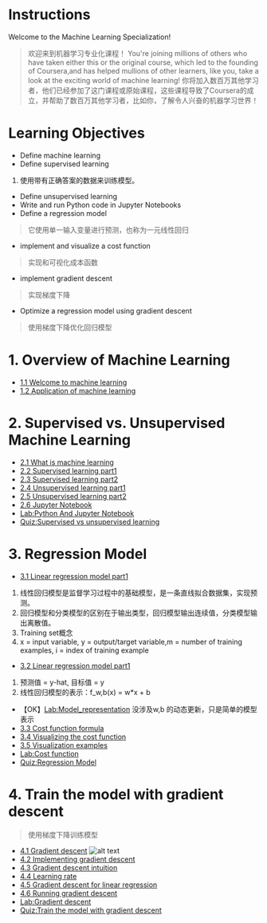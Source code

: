 # Instructions
Welcome to the Machine Learning Specialization!
> 欢迎来到机器学习专业化课程！
You're joining millions of others who have taken either this or the original course, which led to the founding of Coursera,and has helped mullions of other learners, like you, take a look at the exciting world of machine learning!
> 你将加入数百万其他学习者，他们已经参加了这门课程或原始课程，这些课程导致了Coursera的成立，并帮助了数百万其他学习者，比如你，了解令人兴奋的机器学习世界！


# Learning Objectives

- Define machine learning
- Define supervised learning
1. 使用带有正确答案的数据来训练模型。
- Define unsupervised learning
- Write and run Python code in Jupyter Notebooks
- Define a regression model
> 它使用单一输入变量进行预测，也称为一元线性回归
- implement and visualize a cost function
> 实现和可视化成本函数
- implement gradient descent
> 实现梯度下降
- Optimize a regression model using gradient descent
> 使用梯度下降优化回归模型

# 1. Overview of Machine Learning

- [1.1 Welcome to machine learning](./video/W1_1.1_Welcome_To_Maching_Learning.md)
- [1.2 Application of machine learning](./video/W1_1.2_Application_Of_Machine_Learning.md)

# 2. Supervised vs. Unsupervised Machine Learning

- [2.1 What is machine learning](./video/W1_2.1_What_Is_Machine_Learning.md)
- [2.2 Supervised learning part1](./video/W1_2.2_Supervised_Learning_Part1.md)
- [2.3 Supervised learning part2](./video/W1_2.3_Supervised_Learning_Part2.md)
- [2.4 Unsupervised learning part1](./video/W1_2.4_Unsupervised_Learning_Part1.md)
- [2.5 Unsupervised learning part2](./video/W1_2.5_Unsupervised_Learning_Part2.md)
- [2.6 Jupyter Notebook](./video/W1_2.6_Jupyter_Notebooks.md)
- [Lab:Python And Jupyter Notebook](./lab/C1_W1_Lab01_Python_Jupyter_Soln.ipynb)
- [Quiz:Supervised vs unsupervised learning](./quiz.ipynb#W1-2)

# 3. Regression Model

- [3.1 Linear regression model part1](./video/W1_3.1_Linear_Regression_Model_Part1.md)
1. 线性回归模型是监督学习过程中的基础模型，是一条直线拟合数据集，实现预测。
2. 回归模型和分类模型的区别在于输出类型，回归模型输出连续值，分类模型输出离散值。
3. Training set概念
4. x = input variable, y = output/target variable,m = number of training examples, i = index of training example

- [3.2 Linear regression model part1](./video/W1_3.2_Linear_Regression_Model_Part2.md)
1. 预测值 = y-hat, 目标值 = y
2. 线性回归模型的表示：f_w,b(x) = w*x + b
- 【OK】[Lab:Model_representation](./lab/C1_W1_Lab02_Model_Representation_Soln.ipynb)
没涉及w,b 的动态更新，只是简单的模型表示
- [3.3 Cost function formula](./video/W1_3.3_Cost_Function_Formula.md)
- [3.4 Visualizing the cost function](./video/W1_3.4_Cost_Function_Intuition.md)
- [3.5 Visualization examples](./video/W1_3.5_Visualization_Examples.md)
- [Lab:Cost function](./lab/C1_W1_Lab03_Cost_function_Soln.ipynb)
- [Quiz:Regression Model](./quiz.ipynb#W1-3)

# 4. Train the model with gradient descent
> 使用梯度下降训练模型
- [4.1 Gradient descent](./video/W1_4.1_Gradient_Descent.md)
![alt text](./images/Gradient_Descent.png)
- [4.2 Implementing gradient descent](./video/W1_4.2_Implementing_Gradient_Descent.md)
- [4.3 Gradient descent intuition](./video/W1_4.3_Gradient_Descent_Intuition.md)
- [4.4 Learning rate](./video/W1_4.4_Learning_Rate.md)
- [4.5 Gradient descent for linear regression](./video/W1_4.5_Gradient_Descent_For_Linear_Regression.md)
- [4.6 Running gradient descent](./video/W1_4.6_Running_Gradient_Descent.md)
- [Lab:Gradient descent](./lab/C1_W1_Lab04_Gradient_Descent_Soln.ipynb)
- [Quiz:Train the model with gradient descent](./quiz.ipynb#W1-4)